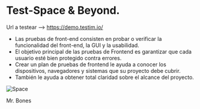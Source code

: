 # Test-Space & Beyond.

Url a testear --> https://demo.testim.io/

- Las pruebas de front-end consisten en probar o verificar la funcionalidad del front-end, la GUI y la usabilidad.
- El objetivo principal de las pruebas de Frontend es garantizar que cada usuario esté bien protegido contra errores.
- Crear un plan de pruebas de frontend le ayuda a conocer los dispositivos, navegadores y sistemas que su proyecto debe cubrir.
- También le ayuda a obtener total claridad sobre el alcance del proyecto.

![Space](https://github.com/Hotbones/Space-Beyond/assets/105388226/ad3bc8a4-eb50-4796-a806-c564f2f96b0f)


Mr. Bones
